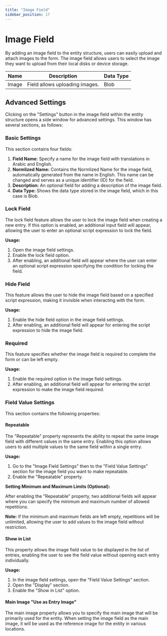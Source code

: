 ```yaml
---
title: "Image Field"
sidebar_position: 17
---
```


# Image Field

By adding an image field to the entity structure, users can easily upload and attach images to the form. The image field allows users to select the image they want to upload from their local disks or device storage.

| Name       | Description                              | Data Type |
|------------|------------------------------------------|-----------|
| Image      | Field allows uploading images.           | Blob      |

## Advanced Settings

Clicking on the "Settings" button in the image field within the entity structure opens a side window for advanced settings. This window has several sections, as follows:

### Basic Settings

This section contains four fields:

1. **Field Name:** Specify a name for the image field with translations in Arabic and English.
2. **Normlized Name:** Contains the Normlized Name for the image field, automatically generated from the name in English. This name can be changed and serves as a unique identifier (ID) for the field.
3. **Description:** An optional field for adding a description of the image field.
4. **Data Type:** Shows the data type stored in the image field, which in this case is Blob.

### Lock Field

The lock field feature allows the user to lock the image field when creating a new entry. If this option is enabled, an additional input field will appear, allowing the user to enter an optional script expression to lock the field.

**Usage:**

1. Open the image field settings.
2. Enable the lock field option.
3. After enabling, an additional field will appear where the user can enter an optional script expression specifying the condition for locking the field.

### Hide Field

This feature allows the user to hide the image field based on a specified script expression, making it invisible when interacting with the form.

**Usage:**

1. Enable the hide field option in the image field settings.
2. After enabling, an additional field will appear for entering the script expression to hide the image field.

### Required

This feature specifies whether the image field is required to complete the form or can be left empty.

**Usage:**

1. Enable the required option in the image field settings.
2. After enabling, an additional field will appear for entering the script expression to make the image field required.

### Field Value Settings

This section contains the following properties:

#### Repeatable

The "Repeatable" property represents the ability to repeat the same image field with different values in the same entry. Enabling this option allows users to add multiple values to the same field within a single entry.

**Usage:**

1. Go to the "Image Field Settings" then to the "Field Value Settings" section for the image field you want to make repeatable.
2. Enable the "Repeatable" property.

**Setting Minimum and Maximum Limits (Optional):**

After enabling the "Repeatable" property, two additional fields will appear where you can specify the minimum and maximum number of allowed repetitions.

**Note:** If the minimum and maximum fields are left empty, repetitions will be unlimited, allowing the user to add values to the image field without restriction.

#### Show in List

This property allows the image field value to be displayed in the list of entries, enabling the user to see the field value without opening each entry individually.

**Usage:**

1. In the image field settings, open the "Field Value Settings" section.
2. Open the "Display" section.
3. Enable the "Show in List" option.

#### Main Image "Use as Entry Image"

The main image property allows you to specify the main image that will be primarily used for the entity. When setting the image field as the main image, it will be used as the reference image for the entity in various locations.